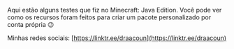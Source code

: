 Aqui estão alguns testes que fiz no Minecraft: Java Edition. Você pode ver como os recursos foram feitos para criar um pacote personalizado por conta própria 😉

Minhas redes sociais: [https://linktr.ee/draacoun](https://linktr.ee/draacoun)